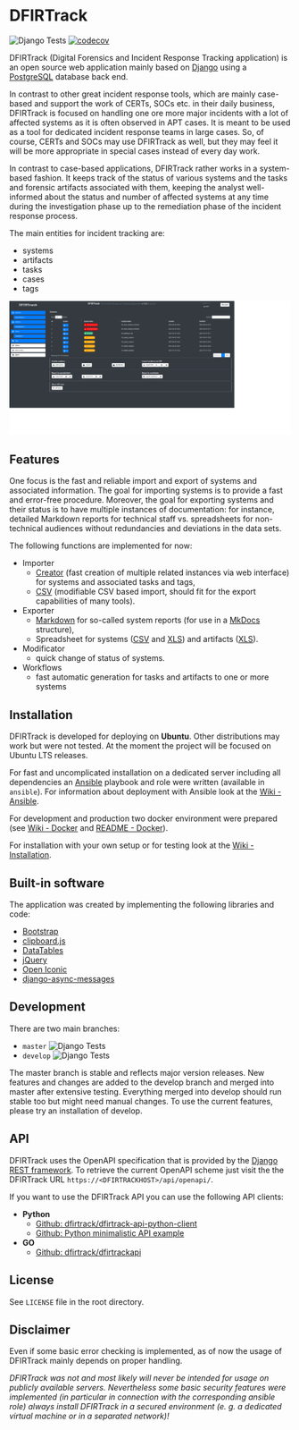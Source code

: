# DFIRTrack

![Django Tests](https://github.com/stuhli/dfirtrack/workflows/Django%20Tests/badge.svg?branch=master)
[![codecov](https://codecov.io/gh/dfirtrack/dfirtrack/branch/master/graph/badge.svg)](https://codecov.io/gh/dfirtrack/dfirtrack)

DFIRTrack (Digital Forensics and Incident Response Tracking application) is an open source web application mainly based on [Django](https://www.djangoproject.com/) using a [PostgreSQL](https://www.postgresql.org/) database back end.

In contrast to other great incident response tools, which are mainly case-based and support the work of CERTs, SOCs etc. in their daily business, DFIRTrack is focused on handling one ore more major incidents with a lot of affected systems as it is often observed in APT cases.
It is meant to be used as a tool for dedicated incident response teams in large cases.
So, of course, CERTs and SOCs may use DFIRTrack as well, but they may feel it will be more appropriate in special cases instead of every day work.

In contrast to case-based applications, DFIRTrack rather works in a system-based fashion.
It keeps track of the status of various systems and the tasks and forensic artifacts associated with them, keeping the analyst well-informed about the status and number of affected systems at any time during the investigation phase up to the remediation phase of the incident response process.

The main entities for incident tracking are:

* systems
* artifacts
* tasks
* cases
* tags

![Systems list view](screenshots/systems_list.png)

## Features

One focus is the fast and reliable import and export of systems and associated information.
The goal for importing systems is to provide a fast and error-free procedure.
Moreover, the goal for exporting systems and their status is to have multiple instances of documentation: for instance, detailed Markdown reports for technical staff vs. spreadsheets for non-technical audiences without redundancies and deviations in the data sets.

The following functions are implemented for now:

* Importer
    * [Creator](https://github.com/dfirtrack/dfirtrack/wiki/Import-data#system-creator) (fast creation of multiple related instances via web interface) for systems and associated tasks and tags,
    * [CSV](https://github.com/dfirtrack/dfirtrack/wiki/Import-data#system-file-importer-csv) (modifiable CSV based import, should fit for the export capabilities of many tools).
* Exporter
    * [Markdown](https://github.com/dfirtrack/dfirtrack/wiki/Export-data#system-markdown-exporter) for so-called system reports (for use in a [MkDocs](https://www.mkdocs.org/) structure),
    * Spreadsheet for systems ([CSV](https://github.com/dfirtrack/dfirtrack/wiki/Export-data#system-spreadsheet-exporter-csv) and [XLS](https://github.com/dfirtrack/dfirtrack/wiki/Export-data#system-spreadsheet-exporter-xls)) and artifacts ([XLS](https://github.com/dfirtrack/dfirtrack/wiki/Export-data#artifact-spreadsheet-exporter-xls)).
* Modificator
    * quick change of status of systems.
* Workflows
    * fast automatic generation for tasks and artifacts to one or more systems

## Installation

DFIRTrack is developed for deploying on **Ubuntu**.
Other distributions may work but were not tested.
At the moment the project will be focused on Ubuntu LTS releases.

For fast and uncomplicated installation on a dedicated server including all dependencies an [Ansible](https://docs.ansible.com/ansible/latest/) playbook and role were written (available in `ansible`).
For information about deployment with Ansible look at the  [Wiki - Ansible](https://github.com/stuhli/dfirtrack/wiki/Ansible).

For development and production two docker environment were prepared (see [Wiki - Docker](https://github.com/stuhli/dfirtrack/wiki/Docker) and [README - Docker](https://github.com/dfirtrack/dfirtrack/tree/master/docker)).

For installation with your own setup or for testing look at the [Wiki - Installation](https://github.com/stuhli/dfirtrack/wiki/Installation).

## Built-in software

The application was created by implementing the following libraries and code:

* [Bootstrap](https://github.com/twbs/bootstrap)
* [clipboard.js](https://github.com/zenorocha/clipboard.js)
* [DataTables](https://github.com/DataTables/DataTables)
* [jQuery](https://github.com/jquery/jquery)
* [Open Iconic](https://github.com/iconic/open-iconic)
* [django-async-messages](https://github.com/codeinthehole/django-async-messages)

## Development

There are two main branches:

* `master` ![Django Tests](https://github.com/stuhli/dfirtrack/workflows/Django%20Tests/badge.svg?branch=master)
* `develop` ![Django Tests](https://github.com/stuhli/dfirtrack/workflows/Django%20Tests/badge.svg?branch=develop)

The master branch is stable and reflects major version releases.
New features and changes are added to the develop branch and merged into master after extensive testing.
Everything merged into develop should run stable too but might need manual changes.
To use the current features, please try an installation of develop.

## API

DFIRTrack uses the OpenAPI specification that is provided by the [Django REST framework](https://www.django-rest-framework.org/).
To retrieve the current OpenAPI scheme just visit the the DFIRTrack URL `https://<DFIRTRACKHOST>/api/openapi/`.

If you want to use the DFIRTrack API you can use the following API clients:

* **Python**
    * [Github: dfirtrack/dfirtrack-api-python-client](https://github.com/dfirtrack/dfirtrack-api-python-client)
    * [Github: Python minimalistic API example](https://github.com/dfirtrack/dfirtrack-python-api-example)
* **GO**
    * [Github: dfirtrack/dfirtrackapi](https://github.com/dfirtrack/dfirtrackapi)

## License

See `LICENSE` file in the root directory.

## Disclaimer

Even if some basic error checking is implemented, as of now the usage of DFIRTrack mainly depends on proper handling.

*DFIRTrack was not and most likely will never be intended for usage on publicly available servers. Nevertheless some basic security features were implemented (in particular in connection with the corresponding ansible role) always install DFIRTrack in a secured environment (e. g. a dedicated virtual machine or in a separated network)!*
